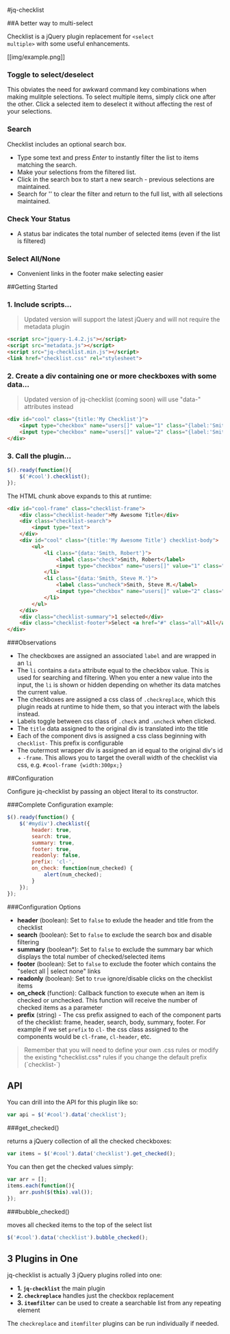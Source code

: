 #jq-checklist

##A better way to multi-select

Checklist is a jQuery plugin replacement for <code>&lt;select multiple&gt;</code> with
some useful enhancements.

[[img/example.png]]

### Toggle to select/deselect

This obviates the need for awkward command key combinations when making mulitple selections.
To select multiple items, simply click one after the other.
Click a selected item to deselect it without affecting the rest of your selections.

### Search

Checklist includes an optional search box.

* Type some text and press *Enter* to instantly filter the list to items matching the search.
* Make your selections from the filtered list.
* Click in the search box to start a new search - previous selections are maintained.
* Search for '' to clear the filter and return to the full list, with all selections maintained.

### Check Your Status

* A status bar indicates the total number of selected items (even if the list is filtered)

### Select All/None

* Convenient links in the footer make selecting easier

##Getting Started

### 1. Include scripts...

<blockquote>Updated version will support the latest jQuery and will not require the metadata plugin</blockquote>

```html
<script src="jquery-1.4.2.js"></script>
<script src="metadata.js"></script>
<script src="jq-checklist.min.js"></script>
<link href="checklist.css" rel="stylesheet">
```

### 2. Create a div containing one or more checkboxes with some data...

<blockquote>Updated version of jq-checklist (coming soon) will use "data-" attributes instead</blockquote>

```html
<div id="cool" class="{title:'My Checklist'}">
    <input type="checkbox" name="users[]" value="1" class="{label:'Smith, Robert', tip:'Robert is a standup guy'}" checked/>
    <input type="checkbox" name="users[]" value="2" class="{label:'Smith, Steve M.'}"/>
</div>
```

### 3. Call the plugin...

```js
$().ready(function(){
	$('#cool').checklist();
});
```

The HTML chunk above expands to this at runtime:

```html
<div id="cool-frame" class="checklist-frame">
	<div class="checklist-header">My Awesome Title</div>
	<div class="checklist-search">
		<input type="text">
	</div>
	<div id="cool" class="{title:'My Awesome Title'} checklist-body">
		<ul>
			<li class="{data:'Smith, Robert'}">
				<label class="check">Smith, Robert</label>
				<input type="checkbox" name="users[]" value="1" class="checkreplace" style="display:none">
			</li>
			<li class="{data:'Smith, Steve M.'}">
				<label class="uncheck">Smith, Steve M.</label>
				<input type="checkbox" name="users[]" value="2" class="checkreplace" style="display:none">
			</li>
		</ul>
	</div>
	<div class="checklist-summary">1 selected</div>
	<div class="checklist-footer">Select <a href="#" class="all">All</a> | <a href="#" class="none">None</a></div>
</div>
```

###Observations

* The checkboxes are assigned an associated `label` and are wrapped in an `li`
* The `li` contains a `data` attribute equal to the checkbox value. This is used for searching and filtering.
When you enter a new value into the input, the `li` is shown or hidden depending on whether its data matches the current value.
* The checkboxes are assigned a css class of `.checkreplace`, which this plugin reads at runtime to hide them,
so that you interact with the labels instead.
* Labels toggle between css class of `.check` and `.uncheck` when clicked.
* The `title` data assigned to the original div is translated into the title
* Each of the component divs is assigned a css class beginning with `checklist-` This prefix is configurable
* The outermost wrapper div is assigned an id equal to the original div's id + `-frame`. This allows you to target the
overall width of the checklist via css, e.g. `#cool-frame {width:300px;}`



##Configuration

Configure jq-checklist by passing an object literal to its constructor.

###Complete Configuration example:

```js
$().ready(function() {
    $('#mydiv').checklist({
	    header: true,
	    search: true,
	    summary: true,
	    footer: true,
	    readonly: false,
	    prefix: 'cl-',
	    on_check: function(num_checked) {
		    alert(num_checked);
	    }
    });
});
```

###Configuration Options

* **header** (boolean): Set to `false` to exlude the header and title from the checklist
* **search** (boolean): Set to `false` to exclude the search box and disable filtering
* **summary** (boolean*): Set to `false` to exclude the summary bar which displays the total number of checked/selected items
* **footer** (boolean): Set to `false` to exclude the footer which contains the "select all | select none" links
* **readonly** (boolean): Set to `true` ignore/disable clicks on the checklist items
* **on_check** (function): Callback function to execute when an item is checked or unchecked. This function will receive the number of checked items as a parameter
* **prefix** (string) - The css prefix assigned to each of the component parts of the checklist: frame, header, search, body, summary, footer.
For example if we set `prefix` to `cl-` the css class assigned to the components would be `cl-frame`, `cl-header`, etc.
<blockquote>Remember that you will need to define your own .css rules or modify the existing *checklist.css* rules if you change the default prefix (`checklist-`)</blockquote>

## API

You can drill into the API for this plugin like so:

```js
var api = $('#cool').data('checklist');
```

###get_checked()

returns a jQuery collection of all the checked checkboxes:

```js
var items = $('#cool').data('checklist').get_checked();
```

You can then get the checked values simply:

```js
var arr = [];
items.each(function(){
    arr.push($(this).val());
});
```

###bubble_checked()

moves all checked items to the top of the select list

```js
$('#cool').data('checklist').bubble_checked();
```

## 3 Plugins in One

jq-checklist is actually 3 jQuery plugins rolled into one:

 * **1. `jq-checklist`** the main plugin
 * **2. `checkreplace`** handles just the checkbox replacement
 * **3. `itemfilter`** can be used to create a searchable list from any repeating element

The `checkreplace` and `itemfilter` plugins can be run individually if needed.